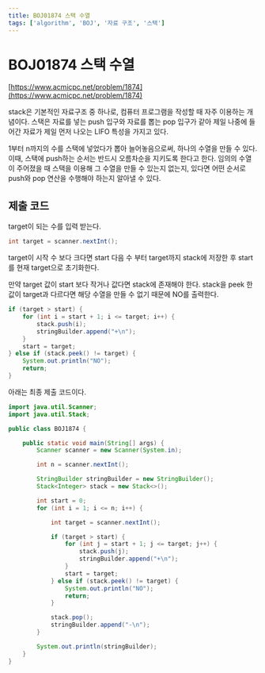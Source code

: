 ```yaml
---
title: BOJ01874 스택 수열
tags: ['algorithm', 'BOJ', '자료 구조', '스택']
---
```


# BOJ01874 스택 수열

[https://www.acmicpc.net/problem/1874](https://www.acmicpc.net/problem/1874)

stack은 기본적인 자료구조 중 하나로, 컴퓨터 프로그램을 작성할 때 자주 이용하는 개념이다. 스택은 자료를 넣는 push 입구와 자료를 뽑는 pop 입구가 같아 제일 나중에 들어간 자료가 제일 먼저 나오는 LIFO 특성을 가지고 있다.

1부터 n까지의 수를 스택에 넣었다가 뽑아 늘어놓음으로써, 하나의 수열을 만들 수 있다. 이때, 스택에 push하는 순서는 반드시 오름차순을 지키도록 한다고 한다. 임의의 수열이 주어졌을 때 스택을 이용해 그 수열을 만들 수 있는지 없는지, 있다면 어떤 순서로 push와 pop 연산을 수행해야 하는지 알아낼 수 있다.

## 제출 코드

target이 되는 수를 입력 받는다.
```java
int target = scanner.nextInt();
```

target이 시작 수 보다 크다면 start 다음 수 부터 target까지 stack에 저장한 후 start를 현재 target으로 초기화한다.

만약 target 값이 start 보다 작거나 값다면 stack에 존재해야 한다. stack을 peek 한 값이 target과 다르다면 해당 수열을 만들 수 없기 때문에 NO를 출력한다. 

```java
if (target > start) {
    for (int i = start + 1; i <= target; i++) {
        stack.push(i);
        stringBuilder.append("+\n");
    }
    start = target;
} else if (stack.peek() != target) {
    System.out.println("NO");
    return;
}
```

아래는 최종 제출 코드이다.

```java
import java.util.Scanner;
import java.util.Stack;

public class BOJ1874 {

    public static void main(String[] args) {
        Scanner scanner = new Scanner(System.in);

        int n = scanner.nextInt();

        StringBuilder stringBuilder = new StringBuilder();
        Stack<Integer> stack = new Stack<>();

        int start = 0;
        for (int i = 1; i <= n; i++) {

            int target = scanner.nextInt();

            if (target > start) {
                for (int j = start + 1; j <= target; j++) {
                    stack.push(j);
                    stringBuilder.append("+\n");
                }
                start = target;
            } else if (stack.peek() != target) {
                System.out.println("NO");
                return;
            }

            stack.pop();
            stringBuilder.append("-\n");
        }

        System.out.println(stringBuilder);
    }
}
```

<TagLinks />